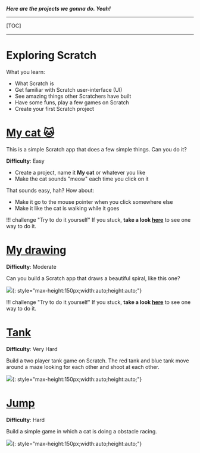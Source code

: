 ***Here are the projects we gonna do. Yeah!***

* * *

[TOC]

* * *

# Exploring Scratch

What you learn:

* What Scratch is
* Get familiar with Scratch user-interface (UI)
* See amazing things other Scratchers have built
* Have some funs, play a few games on Scratch
* Create your first Scratch project

# [My cat :cat:](my-cat)

This is a simple Scratch app that does a few simple things. Can you do it?

**Difficulty**: Easy

* Create a project, name it **My cat** or whatever you like
* Make the cat sounds "meow" each time you click on it

That sounds easy, hah? How about:

* Make it go to the mouse pointer when you click somewhere else
* Make it like the cat is walking while it goes

!!! challenge "Try to do it yourself"
    If you stuck, **take a look [here](my-cat)** to see one way to do it.

# [My drawing](my-drawing)

**Difficulty**: Moderate

Can you build a Scratch app that draws a beautiful spiral, like this one?

![](/images/my-drawing/1.png){: style="max-height:150px;width:auto;height:auto;"}

!!! challenge "Try to do it yourself"
    If you stuck, **take a look [here](my-drawing)** to see one way to do it.


# [Tank](tank)

**Difficulty**: Very Hard

Build a two player tank game on Scratch. The red tank and blue tank move around a maze looking for each other and shoot at each other. 

![](/images/tank/1.png){: style="max-height:150px;width:auto;height:auto;"}

# [Jump](jump)

**Difficulty**: Hard

Build a simple game in which a cat is doing a obstacle racing.

![](/images/jump/1.png){: style="max-height:150px;width:auto;height:auto;"}
